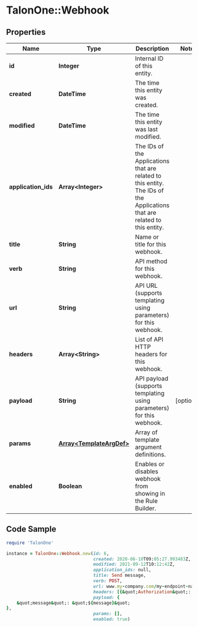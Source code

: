 # TalonOne::Webhook

## Properties

Name | Type | Description | Notes
------------ | ------------- | ------------- | -------------
**id** | **Integer** | Internal ID of this entity. | 
**created** | **DateTime** | The time this entity was created. | 
**modified** | **DateTime** | The time this entity was last modified. | 
**application_ids** | **Array&lt;Integer&gt;** | The IDs of the Applications that are related to this entity. The IDs of the Applications that are related to this entity. | 
**title** | **String** | Name or title for this webhook. | 
**verb** | **String** | API method for this webhook. | 
**url** | **String** | API URL (supports templating using parameters) for this webhook. | 
**headers** | **Array&lt;String&gt;** | List of API HTTP headers for this webhook. | 
**payload** | **String** | API payload (supports templating using parameters) for this webhook. | [optional] 
**params** | [**Array&lt;TemplateArgDef&gt;**](TemplateArgDef.md) | Array of template argument definitions. | 
**enabled** | **Boolean** | Enables or disables webhook from showing in the Rule Builder. | 

## Code Sample

```ruby
require 'TalonOne'

instance = TalonOne::Webhook.new(id: 6,
                                 created: 2020-06-10T09:05:27.993483Z,
                                 modified: 2021-09-12T10:12:42Z,
                                 application_ids: null,
                                 title: Send message,
                                 verb: POST,
                                 url: www.my-company.com/my-endpoint-name,
                                 headers: [{&quot;Authorization&quot;: &quot;Basic bmF2ZWVua3VtYXIU&#x3D;&quot;}, {&quot;Content-Type&quot;: &quot;application/json&quot;}],
                                 payload: {
	&quot;message&quot;: &quot;${message}&quot;
},
                                 params: [],
                                 enabled: true)
```


